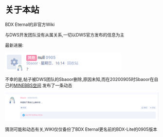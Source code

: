 # 关于本站

BDX Eternal的非官方Wiki

与DWS开发团队没有从属关系,一切以DWS官方发布的信息为主[  
](https://app.gitbook.com/@miangou/s/bdx-eternal/@drafts)

最新进展:

![&#x5E16;&#x5B50;&#x88AB;DWS&#x56E2;&#x961F;&#x7684;Sbaoor&#x5220;&#x9664;,&#x539F;&#x56E0;&#x672A;&#x77E5;](.gitbook/assets/image%20%281%29.png)

不幸的是,帖子被DWS团队的Sbaoor删除,原因未知,而在20200905时Sbaoor在自己的[MINEBBS空间](https://www.minebbs.com/members/sbaoor.7769/) 发布了一条动态

![&#x56FE;&#x4E3A;&#x4F5C;&#x8005;&#x53D1;&#x5E03;&#x7684;&#x52A8;&#x6001;](.gitbook/assets/image%20%282%29.png)

猜测可能和动态有关,WIKI仅仅备份了BDX Eternal更名前的BDX-Lite的0905版本

